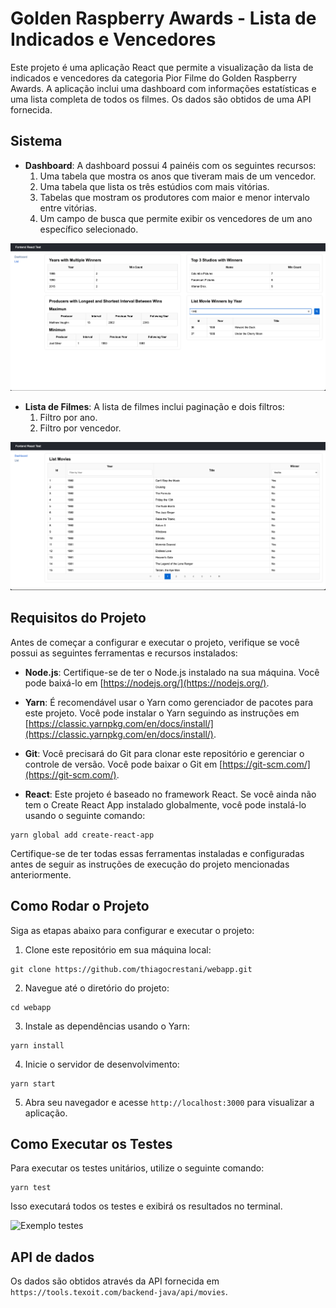 # Golden Raspberry Awards - Lista de Indicados e Vencedores

Este projeto é uma aplicação React que permite a visualização da lista de indicados e vencedores da categoria Pior Filme do Golden Raspberry Awards. A aplicação inclui uma dashboard com informações estatísticas e uma lista completa de todos os filmes. Os dados são obtidos de uma API fornecida.

## Sistema

- **Dashboard**: A dashboard possui 4 painéis com os seguintes recursos:
  1. Uma tabela que mostra os anos que tiveram mais de um vencedor.
  2. Uma tabela que lista os três estúdios com mais vitórias.
  3. Tabelas que mostram os produtores com maior e menor intervalo entre vitórias.
  4. Um campo de busca que permite exibir os vencedores de um ano específico selecionado.

![Exemplo do Dashboard](https://github.com/thiagocrestani/webapp/blob/main/public/example2.png?raw=true)


- **Lista de Filmes**: A lista de filmes inclui paginação e dois filtros:
  1. Filtro por ano.
  2. Filtro por vencedor.

![Exemplo do Lista de Filmes](https://github.com/thiagocrestani/webapp/blob/main/public/example1.png?raw=true)

## Requisitos do Projeto

Antes de começar a configurar e executar o projeto, verifique se você possui as seguintes ferramentas e recursos instalados:

- **Node.js**: Certifique-se de ter o Node.js instalado na sua máquina. Você pode baixá-lo em [https://nodejs.org/](https://nodejs.org/).

- **Yarn**: É recomendável usar o Yarn como gerenciador de pacotes para este projeto. Você pode instalar o Yarn seguindo as instruções em [https://classic.yarnpkg.com/en/docs/install/](https://classic.yarnpkg.com/en/docs/install/).

- **Git**: Você precisará do Git para clonar este repositório e gerenciar o controle de versão. Você pode baixar o Git em [https://git-scm.com/](https://git-scm.com/).

- **React**: Este projeto é baseado no framework React. Se você ainda não tem o Create React App instalado globalmente, você pode instalá-lo usando o seguinte comando:

```
yarn global add create-react-app
```

Certifique-se de ter todas essas ferramentas instaladas e configuradas antes de seguir as instruções de execução do projeto mencionadas anteriormente.

## Como Rodar o Projeto

Siga as etapas abaixo para configurar e executar o projeto:

1. Clone este repositório em sua máquina local:
```
git clone https://github.com/thiagocrestani/webapp.git
```
2. Navegue até o diretório do projeto:
```
cd webapp
```
3. Instale as dependências usando o Yarn:
```
yarn install
```

4. Inicie o servidor de desenvolvimento:
```
yarn start
```

5. Abra seu navegador e acesse `http://localhost:3000` para visualizar a aplicação.

## Como Executar os Testes

Para executar os testes unitários, utilize o seguinte comando:
```
yarn test
```
Isso executará todos os testes e exibirá os resultados no terminal.

![Exemplo testes](https://github.com/thiagocrestani/react-front/blob/main/webapp/public/example3.png?raw=true)


## API de dados

Os dados são obtidos através da API fornecida em `https://tools.texoit.com/backend-java/api/movies`.
